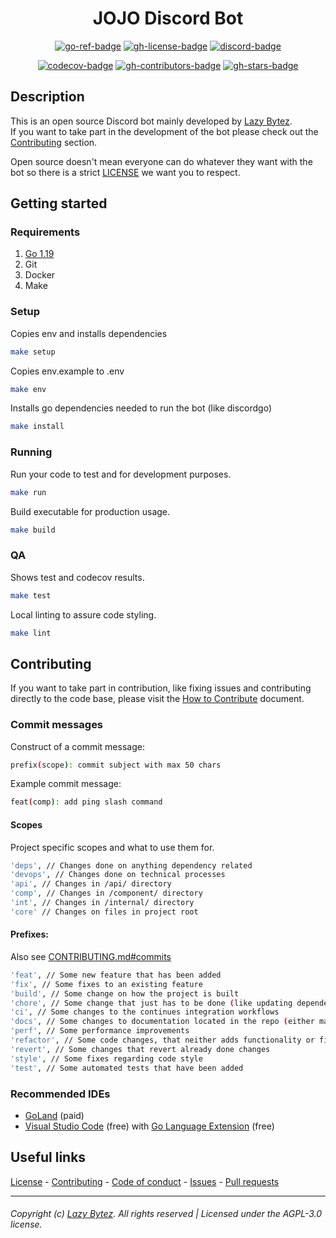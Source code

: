<div align="center">

# JOJO Discord Bot

[![go-ref-badge][go-ref-badge]][go-ref]
[![gh-license-badge][gh-license-badge]][gh-license]
[![discord-badge][discord-badge]][discord]

[![codecov-badge][codecov-badge]][codecov]
[![gh-contributors-badge][gh-contributors-badge]][gh-contributors]
[![gh-stars-badge][gh-stars-badge]][gh-stars]

</div>

## Description

This is an open source Discord bot mainly developed by [Lazy Bytez][gh-team].  
If you want to take part in the development of the bot please check out
the [Contributing](https://github.com/lazybytez/jojo-discord-bot#contributing) section.

Open source doesn't mean everyone can do whatever they want with the bot so there is a
strict [LICENSE](https://github.com/lazybytez/jojo-discord-bot/blob/main/LICENSE) we want you to respect.

## Getting started

### Requirements

1. [Go 1.19](https://go.dev/doc/install)
2. Git
3. Docker
4. Make 

### Setup

Copies env and installs dependencies

```bash 
make setup
```

Copies env.example to .env

```bash 
make env
```

Installs go dependencies needed to run the bot (like discordgo)

```bash 
make install
```

### Running

Run your code to test and for development purposes.

```bash
make run 
```

Build executable for production usage.

```bash 
make build 
```

### QA

Shows test and codecov results.

```bash
make test
```

Local linting to assure code styling.

```bash
make lint
```

## Contributing

If you want to take part in contribution, like fixing issues and contributing directly to the code base, please visit
the [How to Contribute][gh-contribute] document.

### Commit messages

Construct of a commit message:

```bash
prefix(scope): commit subject with max 50 chars
```

Example commit message:

```bash
feat(comp): add ping slash command
```

#### Scopes

Project specific scopes and what to use them for.

```bash
'deps', // Changes done on anything dependency related
'devops', // Changes done on technical processes
'api', // Changes in /api/ directory
'comp', // Changes in /component/ directory
'int', // Changes in /internal/ directory
'core' // Changes on files in project root
```

#### Prefixes:

Also see [CONTRIBUTING.md#commits](https://github.com/lazybytez/.github/blob/main/docs/CONTRIBUTING.md#commits)

```bash
'feat', // Some new feature that has been added
'fix', // Some fixes to an existing feature
'build', // Some change on how the project is built
'chore', // Some change that just has to be done (like updating dependencies)
'ci', // Some changes to the continues integration workflows
'docs', // Some changes to documentation located in the repo (either markdown files or code DocBlocks)
'perf', // Some performance improvements
'refactor', // Some code changes, that neither adds functionality or fixes a bug
'revert', // Some changes that revert already done changes
'style', // Some fixes regarding code style
'test', // Some automated tests that have been added
```

### Recommended IDEs

- [GoLand](https://www.jetbrains.com/de-de/go/) (paid)
- [Visual Studio Code](https://code.visualstudio.com/) (free)
  with [Go Language Extension](https://marketplace.visualstudio.com/items?itemName=golang.go) (free)

## Useful links

[License][gh-license] -
[Contributing][gh-contribute] -
[Code of conduct][gh-codeofconduct] -
[Issues][gh-issues] -
[Pull requests][gh-pulls]

<hr>  

###### Copyright (c) [Lazy Bytez][gh-team]. All rights reserved | Licensed under the AGPL-3.0 license.

<!-- Variables -->

[go-ref-badge]: https://img.shields.io/badge/godoc-reference-89dceb?style=for-the-badge&colorA=302D41&logo=go

[go-ref]: https://pkg.go.dev/github.com/lazybytez/jojo-discord-bot

[gh-license-badge]: https://img.shields.io/github/license/lazybytez/jojo-discord-bot?logo=gnu&style=for-the-badge&colorA=302D41&colorB=eba0ac

[gh-license]: https://github.com/lazybytez/jojo-discord-bot/blob/main/LICENSE

[discord-badge]: https://img.shields.io/discord/735171597362659328?label=Discord&logo=discord&style=for-the-badge&colorA=302D41&colorB=b4befe

[discord]: https://discord.gg/bcV6TN2k9V

[codecov-badge]: https://img.shields.io/codecov/c/github/lazybytez/jojo-discord-bot?style=for-the-badge&colorA=302D41

[codecov]: https://app.codecov.io/gh/lazybytez/jojo-discord-bot

[gh-contributors-badge]: https://img.shields.io/github/contributors/lazybytez/jojo-discord-bot?style=for-the-badge&colorA=302D41&colorB=cba6f7

[gh-contributors]: https://github.com/lazybytez/jojo-discord-bot/graphs/contributors

[gh-stars-badge]: https://img.shields.io/github/stars/lazybytez/jojo-discord-bot?colorA=302D41&colorB=f9e2af&style=for-the-badge

[gh-stars]: https://github.com/lazybytez/jojo-discord-bot/stargazers

[gh-contribute]: https://github.com/lazybytez/.github/blob/main/docs/CONTRIBUTING.md

[gh-codeofconduct]: https://github.com/lazybytez/.github/blob/main/docs/CODE_OF_CONDUCT.md

[gh-issues]: https://github.com/lazybytez/jojo-discord-bot/issues

[gh-pulls]: https://github.com/lazybytez/jojo-discord-bot/pulls

[gh-team]: https://github.com/lazybytez
